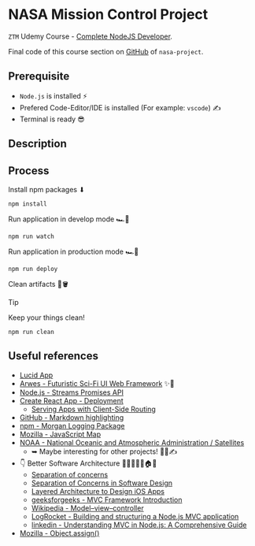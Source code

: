 # NASA Mission Control Project

`ZTM` Udemy Course - [Complete NodeJS Developer](https://www.udemy.com/course/complete-nodejs-developer-zero-to-mastery).

Final code of this course section on [GitHub](https://github.com/odziem/nasa-project) of `nasa-project`.

## Prerequisite

<!-- -->
- `Node.js` is installed ⚡
- Prefered Code-Editor/IDE is installed (For example: `vscode`) ✍
- Terminal is ready 😎 


## Description

<!-- Exercises for NASA Project. -->

## Process

Install npm packages ⬇

```shell
npm install
```

Run application in develop mode 🏎️💨
<!-- 
> [!CAUTION]
> Currently only optimized for deployment! -->

```shell
npm run watch
```

Run application in production mode 🏎️💨

```shell
npm run deploy
```

Clean artifacts 🧹🪣

> [!TIP]
> Keep your things clean!

```shell
npm run clean
```

## Useful references

<!-- 
- []()
 -->
- [Lucid App](https://www.lucidchart.com/pages/?)
- [Arwes - Futuristic Sci-Fi UI Web Framework](https://arwes.dev/) ✨🚀
- [Node.js - Streams Promises API](https://nodejs.org/api/stream.html#stream_streams_promises_api)
- [Create React App - Deployment](https://create-react-app.dev/docs/deployment/)
  - [Serving Apps with Client-Side Routing](https://create-react-app.dev/docs/deployment/#serving-apps-with-client-side-routing)
- [GitHub - Markdown highlighting](https://github.com/orgs/community/discussions/16925)
- [npm - Morgan Logging Package](https://www.npmjs.com/package/morgan)
- [Mozilla - JavaScript Map](https://developer.mozilla.org/en-US/docs/Web/JavaScript/Reference/Global_Objects/Map)
- [NOAA - National Oceanic and Atmospheric Administration / Satellites](https://www.noaa.gov/satellites)
  - ➥ Maybe interesting for other projects! 🤔💡✍
- 👇 Better Software Architecture 📐👷🏻‍♀️🏰🏠🕌
  - [Separation of concerns](https://en.wikipedia.org/wiki/Separation_of_concerns)
  - [Separation of Concerns in Software Design](https://nalexn.github.io/separation-of-concerns/)
  - [Layered Architecture to Design iOS Apps](https://www.vadimbulavin.com/layered-architecture-ios/)
  - [geeksforgeeks - MVC Framework Introduction](https://www.geeksforgeeks.org/mvc-framework-introduction/)
  - [Wikipedia - Model–view–controller](https://en.wikipedia.org/wiki/Model%E2%80%93view%E2%80%93controller)
  - [LogRocket - Building and structuring a Node.js MVC application](https://blog.logrocket.com/building-structuring-node-js-mvc-application/)
  - [linkedin - Understanding MVC in Node.js: A Comprehensive Guide](https://www.linkedin.com/pulse/understanding-mvc-nodejs-comprehensive-guide-vishwas-acharya-xpxgf/)
- [Mozilla - Object.assign()](https://developer.mozilla.org/en-US/docs/Web/JavaScript/Reference/Global_Objects/Object/assign)